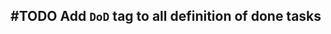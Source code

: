 ## #TODO Add `DoD` tag to all definition of done tasks
<!-- #task group:"Ungrouped Tasks" story-id:add-DoD order:20 -->
<!-- 
  #task
  created:2023-09-24T16:51:04.977Z
  task-id:jLMyS
-->

